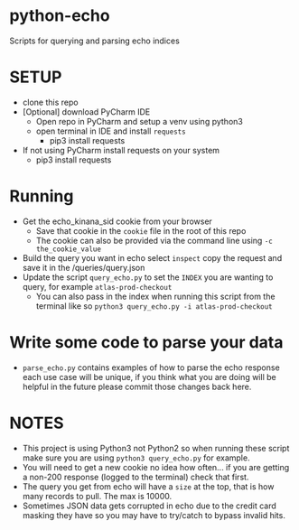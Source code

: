 # python-echo
Scripts for querying and parsing echo indices 

# SETUP
- clone this repo
- [Optional] download PyCharm IDE
  - Open repo in PyCharm and setup a venv using python3
  - open terminal in IDE and install `requests` 
    - pip3 install requests
- If not using PyCharm install requests on your system
  - pip3 install requests

# Running
- Get the echo_kinana_sid cookie from your browser
  - Save that cookie in the `cookie` file in the root of this repo
  - The cookie can also be provided via the command line using `-c the_cookie_value`
- Build the query you want in echo select `inspect` copy the request and save it in the /queries/query.json
- Update the script `query_echo.py` to set the `INDEX` you are wanting to query, for example `atlas-prod-checkout`
  - You can also pass in the index when running this script from the terminal like so `python3 query_echo.py -i atlas-prod-checkout`

# Write some code to parse your data
- `parse_echo.py` contains examples of how to parse the echo response each use case will be unique, if you think what you are doing will be helpful in the future please commit those changes back here.

# NOTES
- This project is using Python3 not Python2 so when running these script make sure you are using `python3 query_echo.py` for example.
- You will need to get a new cookie no idea how often... if you are getting a non-200 response (logged to the terminal) check that first.
- The query you get from echo will have a `size` at the top, that is how many records to pull. The max is 10000.
- Sometimes JSON data gets corrupted in echo due to the credit card masking they have so you may have to try/catch to bypass invalid hits.